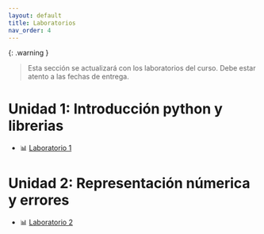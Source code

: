 ```yaml
---
layout: default
title: Laboratorios
nav_order: 4
---
```


{: .warning }
> Esta sección se actualizará con los laboratorios del curso. Debe estar atento a las fechas de entrega.

# Unidad 1: Introducción python y librerias

* 📊 [Laboratorio 1]()

# Unidad 2: Representación númerica y errores

* 📊 [Laboratorio 2]()



